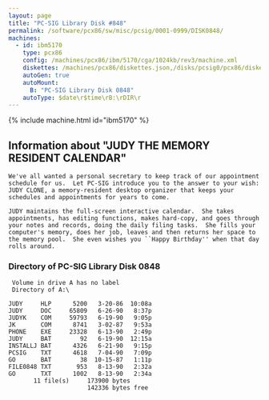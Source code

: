 ```yaml
---
layout: page
title: "PC-SIG Library Disk #848"
permalink: /software/pcx86/sw/misc/pcsig/0001-0999/DISK0848/
machines:
  - id: ibm5170
    type: pcx86
    config: /machines/pcx86/ibm/5170/cga/1024kb/rev3/machine.xml
    diskettes: /machines/pcx86/diskettes.json,/disks/pcsig0/pcx86/diskettes.json
    autoGen: true
    autoMount:
      B: "PC-SIG Library Disk 0848"
    autoType: $date\r$time\rB:\rDIR\r
---
```


{% include machine.html id="ibm5170" %}

## Information about "JUDY THE MEMORY RESIDENT CALENDAR"

    We've all wanted a personal secretary to keep track of our appointment
    schedule for us.  Let PC-SIG introduce you to the answer to your wish:
    JUDY CLONE, a memory-resident desktop organizer that keeps your
    schedules and appointments for years to come.
    
    JUDY maintains the full-screen interactive calendar.  She takes
    appointments, has editing functions, makes hard-copy, and goes through
    your notes and records, doing the daily filing tasks.  She fills your
    computer's memory, does her job, leaves and then returns her space to
    the memory pool.  She even wishes you ``Happy Birthday'' when that day
    rolls around.

### Directory of PC-SIG Library Disk 0848

     Volume in drive A has no label
     Directory of A:\

    JUDY     HLP      5200   3-20-86  10:08a
    JUDY     DOC     65809   6-26-90   8:37p
    JUDYK    COM     59793   6-19-90   9:05p
    JK       COM      8741   3-02-87   9:53a
    PHONE    EXE     23328   6-13-90   2:49p
    JUDY     BAT        92   6-19-90  12:15a
    INSTALLJ BAT      4326   6-21-90   9:15p
    PCSIG    TXT      4618   7-04-90   7:09p
    GO       BAT        38  10-15-87   1:11p
    FILE0848 TXT       953   8-13-90   2:32a
    GO       TXT      1002   8-13-90   2:34a
           11 file(s)     173900 bytes
                          142336 bytes free
